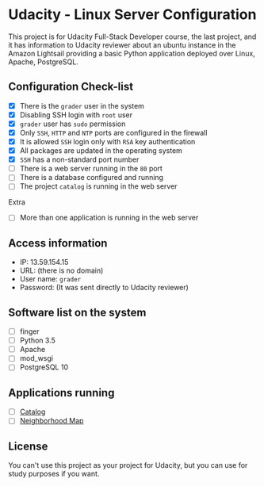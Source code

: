 # Udacity - Linux Server Configuration
This project is for Udacity Full-Stack Developer course, the last project, and it has information to Udacity reviewer about an ubuntu instance in the Amazon Lightsail providing a basic Python application deployed over Linux, Apache, PostgreSQL.

## Configuration Check-list
- [X] There is the `grader` user in the system
- [X] Disabling SSH login with `root` user
- [X] `grader` user has `sudo` permission
- [X] Only `SSH`, `HTTP` and `NTP` ports are configured in the firewall
- [X] It is allowed `SSH` login only with `RSA` key authentication
- [X] All packages are updated in the operating system
- [X] `SSH` has a non-standard port number
- [ ] There is a web server running in the `80` port
- [ ] There is a database configured and running
- [ ] The project `catalog` is running in the web server

Extra
- [ ] More than one application is running in the web server

## Access information
- IP: 13.59.154.15
- URL: (there is no domain)
- User name: `grader`
- Password: (It was sent directly to Udacity reviewer)

## Software list on the system
- [ ] finger
- [ ] Python 3.5
- [ ] Apache
- [ ] mod_wsgi
- [ ] PostgreSQL 10

## Applications running
- [ ] [Catalog](https://github.com/klassmann/udacity-neighborhood-map)
- [ ] [Neighborhood Map](https://github.com/klassmann/udacity-catalog)

## License
You can't use this project as your project for Udacity, but you can use for study purposes if you want.
